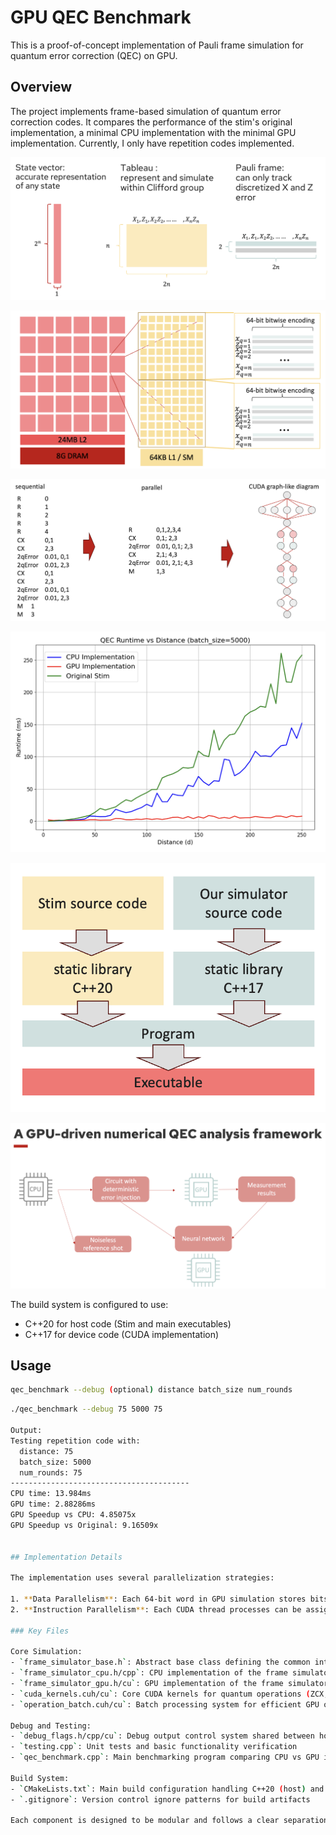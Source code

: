# GPU QEC Benchmark

This is a proof-of-concept implementation of Pauli frame simulation for quantum error correction (QEC) on GPU.

## Overview

The project implements frame-based simulation of quantum error correction codes. It compares the performance of the stim's original implementation, a minimal CPU implementation with the minimal GPU implementation. Currently, I only have repetition codes implemented.

![representation](images/representation.png)

![GPU](images/GPU.png)

![ILP](images/ILP.png)

![demo_testing](images/demo_testing.png)

![compile](images/compile.png)

![outlook](images/outlook.png)


The build system is configured to use:
- C++20 for host code (Stim and main executables)
- C++17 for device code (CUDA implementation)

## Usage

```bash
qec_benchmark --debug (optional) distance batch_size num_rounds
```

```bash
./qec_benchmark --debug 75 5000 75

Output:
Testing repetition code with:
  distance: 75
  batch_size: 5000
  num_rounds: 75
----------------------------------------
CPU time: 13.984ms
GPU time: 2.88286ms
GPU Speedup vs CPU: 4.85075x
GPU Speedup vs Original: 9.16509x


## Implementation Details

The implementation uses several parallelization strategies:

1. **Data Parallelism**: Each 64-bit word in GPU simulation stores bits from 64 different simulations (Stim has AVX256)
2. **Instruction Parallelism**: Each CUDA thread processes can be assigned to a different instruction as long as they are independent.

### Key Files

Core Simulation:
- `frame_simulator_base.h`: Abstract base class defining the common interface for both CPU and GPU simulators
- `frame_simulator_cpu.h/cpp`: CPU implementation of the frame simulator using bit-level parallelism
- `frame_simulator_gpu.h/cu`: GPU implementation of the frame simulator using CUDA
- `cuda_kernels.cuh/cu`: Core CUDA kernels for quantum operations (ZCX, H, M gates)
- `operation_batch.cuh/cu`: Batch processing system for efficient GPU operation queueing

Debug and Testing:
- `debug_flags.h/cpp/cu`: Debug output control system shared between host and device code
- `testing.cpp`: Unit tests and basic functionality verification
- `qec_benchmark.cpp`: Main benchmarking program comparing CPU vs GPU implementations

Build System:
- `CMakeLists.txt`: Main build configuration handling C++20 (host) and C++17 (device) code
- `.gitignore`: Version control ignore patterns for build artifacts

Each component is designed to be modular and follows a clear separation between the CPU and GPU implementations while sharing a common interface through the base simulator class.
